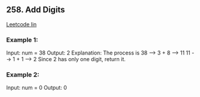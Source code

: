 ## 258. Add Digits
[Leetcode lin](https://leetcode.com/problems/add-digits/)

### Example 1:

Input: num = 38
Output: 2
Explanation: The process is
38 --> 3 + 8 --> 11
11 --> 1 + 1 --> 2 
Since 2 has only one digit, return it.

### Example 2:

Input: num = 0
Output: 0
